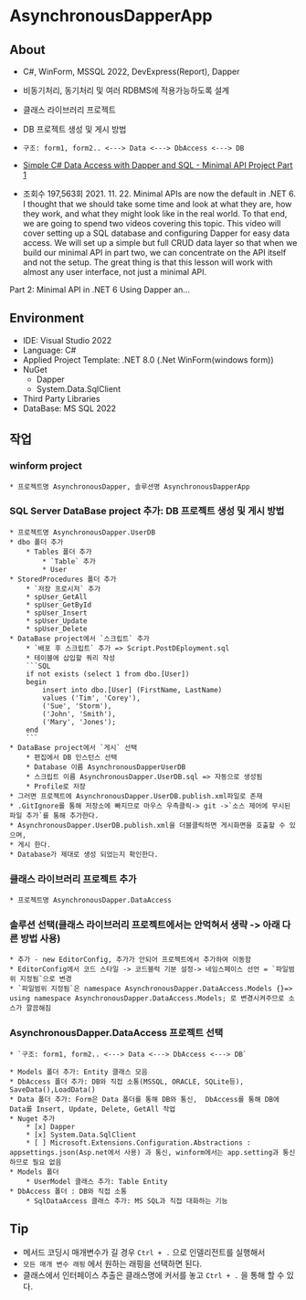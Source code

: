 ﻿# AsynchronousDapperApp

## About
* C#, WinForm, MSSQL 2022, DevExpress(Report), Dapper
* 비동기처리, 동기처리 및 여러 RDBMS에 적용가능하도록 설계
* 클래스 라이브러리 프로젝트
* DB 프로젝트 생성 및 게시 방법
* `구조: form1, form2.. <---> Data <---> DbAccess <---> DB`

* [Simple C# Data Access with Dapper and SQL - Minimal API Project Part 1](https://youtu.be/dwMFg6uxQ0I?si=Nkf9Xj5p0ZtKXZZm)
* 조회수 197,563회  2021. 11. 22.
Minimal APIs are now the default in .NET 6. I thought that we should take some time and look at what they are, how they work, and what they might look like in the real world. To that end, we are going to spend two videos covering this topic. This video will cover setting up a SQL database and configuring Dapper for easy data access. We will set up a simple but full CRUD data layer so that when we build our minimal API in part two, we can concentrate on the API itself and not the setup. The great thing is that this lesson will work with almost any user interface, not just a minimal API. 

Part 2: Minimal API in .NET 6 Using Dapper an...  

## Environment
* IDE: Visual Studio 2022
* Language: C#
* Applied Project Template: .NET 8.0 (.Net WinForm(windows form))    
* NuGet  
    * Dapper
	* System.Data.SqlClient
* Third Party Libraries    
* DataBase: MS SQL 2022

## 작업
### winform project
	* 프로젝트명 AsynchronousDapper, 솔루션명 AsynchronousDapperApp
### SQL Server DataBase project 추가: DB 프로젝트 생성 및 게시 방법
	* 프로젝트명 AsynchronousDapper.UserDB
	* dbo 폴더 추가
		* Tables 폴더 추가
			* `Table` 추가
			* User
	* StoredProcedures 폴더 추가
		* `저장 프로시저` 추가
		* spUser_GetAll
		* spUser_GetById
		* spUser_Insert
		* spUser_Update
		* spUser_Delete
	* DataBase project에서 `스크립트` 추가
		* `배포 후 스크립트` 추가 => Script.PostDEployment.sql
		* 테이블에 삽입할 쿼리 작성
		```SQL
		if not exists (select 1 from dbo.[User])
		begin
			insert into dbo.[User] (FirstName, LastName)
			values ('Tim', 'Corey'),
			('Sue', 'Storm'),
			('John', 'Smith'),
			('Mary', 'Jones');
		end
		```
	* DataBase project에서 `게시` 선택
		* 편집에서 DB 인스턴스 선택
		* Database 이름 AsynchronousDapperUserDB
		* 스크립트 이름 AsynchronousDapper.UserDB.sql => 자동으로 생성됨
		* Profile로 저장
	* 그러면 프로젝트에 AsynchronousDapper.UserDB.publish.xml파일로 존재
	* .GitIgnore를 통해 저장소에 빠지므로 마우스 우측클릭-> git ->`소스 제어에 무시된 파일 추가`를 통해 추가한다.
	* AsynchronousDapper.UserDB.publish.xml을 더블클릭하면 게시화면을 호출할 수 있으며,
	* 게시 한다.
	* Database가 제대로 생성 되었는지 확인한다.
### 클래스 라이브러리 프로젝트 추가
	* 프로젝트명 AsynchronousDapper.DataAccess
### 솔루션 선택(클래스 라이브러리 프로젝트에서는 안먹혀서 생략 -> 아래 다른 방법 사용)
	* 추가 - new EditorConfig, 추가가 안되어 프로젝트에서 추가하여 이동함
	* EditorConfig에서 코드 스타일 -> 코드블럭 기분 설정-> 네임스페이스 선언 = `파일범위 지정됨`으로 변경
	* `파일범위 지정됨`은 namespace AsynchronousDapper.DataAccess.Models {}=> using namespace AsynchronousDapper.DataAccess.Models; 로 변경시켜주므로 소스가 깔끔해짐
### AsynchronousDapper.DataAccess 프로젝트 선택
	* `구조: form1, form2.. <---> Data <---> DbAccess <---> DB`
	
	* Models 폴더 추가: Entity 클래스 모음
	* DbAccess 폴더 추가: DB와 직접 소통(MSSQL, ORACLE, SQLite등), SaveData(),LoadData()
	* Data 폴더 추가: Form은 Data 폴더를 통해 DB와 통신,  DbAccess를 통해 DB에 Data를 Insert, Update, Delete, GetAll 작업
	* Nuget 추가
		* [x] Dapper
		* [x] System.Data.SqlClient
		* [ ] Microsoft.Extensions.Configuration.Abstractions : appsettings.json(Asp.net에서 사용) 과 통신, winform에서는 app.setting과 통신하므로 필요 없음
	* Models 폴더
		* UserModel 클래스 추가: Table Entity
	* DbAccess 폴더 : DB와 직접 소통
		* SqlDataAccess 클래스 추가: MS SQL과 직접 대화하는 기능
## Tip
* 메서드 코딩시 매개변수가 길 경우 `Ctrl + .` 으로 인델리전트를 실행해서
* `모든 매개 변수 래핑` 에서 원하는 래핑을 선택하면 된다.
* 클래스에서 인터페이스 추출은 클래스명에 커서를 놓고 `Ctrl + .` 을 통해 할 수 있다.
